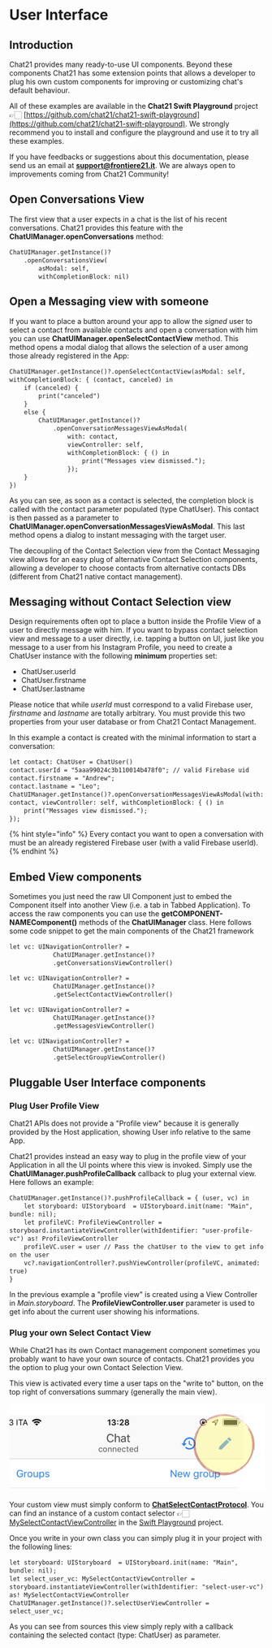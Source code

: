 # User Interface

## Introduction

Chat21 provides many ready-to-use UI components. Beyond these components Chat21 has some extension points that allows a developer to plug his own custom components for improving or customizing chat's default behaviour.

All of these examples are available in the **Chat21 Swift Playground** project 👉🏻 [https://github.com/chat21/chat21-swift-playground](https://github.com/chat21/chat21-swift-playground). We strongly recommend you to install and configure the playground and use it to try all these examples.

If you have feedbacks or suggestions about this documentation, please send us an email at **support@frontiere21.it**. We are always open to improvements coming from Chat21 Community!

## Open Conversations View

The first view that a user expects in a chat is the list of his recent conversations. Chat21 provides this feature with the **ChatUIManager.openConversations** method:

```
ChatUIManager.getInstance()?
    .openConversationsView(
        asModal: self,
        withCompletionBlock: nil)
```

## Open a Messaging view with someone

If you want to place a button around your app to allow the _signed_ user to select a contact from available contacts and open a conversation with him you can use **ChatUIManager.openSelectContactView** method. This method opens a modal dialog that allows the selection of a user among those already registered in the App:

```
ChatUIManager.getInstance()?.openSelectContactView(asModal: self, withCompletionBlock: { (contact, canceled) in
    if (canceled) {
        print("canceled")
    }
    else {
        ChatUIManager.getInstance()?
            .openConversationMessagesViewAsModal(
                with: contact,
                viewController: self, 
                withCompletionBlock: { () in
                    print("Messages view dismissed.");
                });
    }
})
```

As you can see, as soon as a contact is selected, the completion block is called with the contact parameter populated \(type ChatUser\). This contact is then passed as a parameter to **ChatUIManager.openConversationMessagesViewAsModal**. This last method opens a dialog to instant messaging with the target user.

The decoupling of the Contact Selection view from the Contact Messaging view allows for an easy plug of alternative Contact Selection components, allowing a developer to choose contacts from alternative contacts DBs \(different from Chat21 native contact management\).

## Messaging without Contact Selection view

Design requirements often opt to place a button inside the Profile View of a user to directly message with him. If you want to bypass contact selection view and message to a user directly, i.e. tapping a button on UI, just like you message to a user from his Instagram Profile, you need to create a ChatUser instance with the following **minimum** properties set:

* ChatUser.userId
* ChatUser.firstname
* ChatUser.lastname

Please notice that while _userId_ must correspond to a valid Firebase user, _firstname_ and _lastname_ are totally arbitrary. You must provide this two properties from your user database or from Chat21 Contact Management.

In this example a contact is created with the minimal information to start a conversation:

```
let contact: ChatUser = ChatUser()
contact.userId = "5aaa99024c3b110014b478f0"; // valid Firebase uid
contact.firstname = "Andrew";
contact.lastname = "Leo";
ChatUIManager.getInstance()?.openConversationMessagesViewAsModal(with: contact, viewController: self, withCompletionBlock: { () in
    print("Messages view dismissed.");
});
```

{% hint style="info" %}
Every contact you want to open a conversation with must be an already registered Firebase user \(with a valid Firebase userId\).
{% endhint %}

## Embed View components

Sometimes you just need the raw UI Component just to embed the Component itself into another View \(i.e. a tab in Tabbed Application\). To access the raw components you can use the **getCOMPONENT-NAMEComponent\(\)** methods of the **ChatUIManager** class. Here follows some code snippet to get the main components of the Chat21 framework

```
let vc: UINavigationController? = 
            ChatUIManager.getInstance()?
            .getConversationsViewController()
```

```
let vc: UINavigationController? = 
            ChatUIManager.getInstance()?
            .getSelectContactViewController()
```

```
let vc: UINavigationController? = 
            ChatUIManager.getInstance()?
            .getMessagesViewController()
```

```
let vc: UINavigationController? = 
            ChatUIManager.getInstance()?
            .getSelectGroupViewController()
```

## Pluggable User Interface components

### Plug User Profile View

Chat21 APIs does not provide a "Profile view" because it is generally provided by the Host application, showing User info relative to the same App.

Chat21 provides instead an easy way to plug in the profile view of your Application in all the UI points where this view is invoked. Simply use the **ChatUIManager.pushProfileCallback** callback to plug your external view. Here follows an example:

```
ChatUIManager.getInstance()?.pushProfileCallback = { (user, vc) in
    let storyboard: UIStoryboard  = UIStoryboard.init(name: "Main", bundle: nil);
    let profileVC: ProfileViewController = storyboard.instantiateViewController(withIdentifier: "user-profile-vc") as! ProfileViewController    
    profileVC.user = user // Pass the chatUser to the view to get info on the user
    vc?.navigationController?.pushViewController(profileVC, animated: true)
}
```

In the previous example a "profile view" is created using a View Controller in _Main.storyboard_. The **ProfileViewController.user** parameter is used to get info about the current user showing his informations.

### Plug your own Select Contact View

While Chat21 has its own Contact management component sometimes you probably want to have your own source of contacts. Chat21 provides you the option to plug your own Contact Selection View.

This view is activated every time a user taps on the "write to" button, on the top right of conversations summary \(generally the main view\).

![Native &quot;Write to&quot; button](../.gitbook/assets/image%20%282%29.png)

Your custom view must simply conform to [**ChatSelectContactProtocol**](https://github.com/chat21/ios-sdk/blob/master/Chat21/Chat21UI/view/ChatSelectContactProtocol.h). You can find an instance of a custom contact selector 👉🏻 [MySelectContactViewController](https://github.com/chat21/chat21-swift-playground/blob/master/MyChat/MySelectContactViewController.swift) in the [Swift Playground](https://github.com/chat21/chat21-swift-playground) project.

Once you write in your own class you can simply plug it in your project with the following lines:

```
let storyboard: UIStoryboard  = UIStoryboard.init(name: "Main", bundle: nil);
let select_user_vc: MySelectContactViewController = storyboard.instantiateViewController(withIdentifier: "select-user-vc") as! MySelectContactViewController
ChatUIManager.getInstance()?.selectUserViewController = select_user_vc;
```

As you can see from sources this view simply reply with a callback containing the selected contact \(type: ChatUser\) as parameter.











